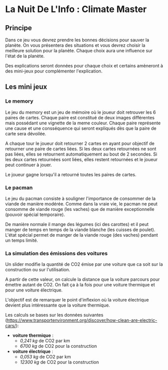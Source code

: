 # La Nuit De L'Info : Climate Master

## Principe

Dans ce jeu vous devrez prendre les bonnes décisions pour sauver la planète. On vous présentera des situations et vous devrez choisir la meilleure solution pour la planète. Chaque choix aura une influence sur l'état de la planète.

Des explications seront données pour chaque choix et certains amèneront à des mini-jeux pour complémenter l'explication.

## Les mini jeux

### Le memory

Le jeu du memory est un jeu de mémoire où le joueur doit retrouver les 6 paires de cartes. Chaque paire est constitué de deux images différentes mais possédant une vignette de la meme couleur. Chaque paire représente une cause et une consséquence qui seront expliqués dès que la paire de carte sera dévoilée.

A chaque tour le joueur doit retourner 2 cartes en ayant pour objectif de retourner une paire de cartes liées. Si les deux cartes retournées ne sont pas liées, elles se retournent automatiquement au bout de 2 secondes. Si les deux cartes retournées sont liées, elles restent retournées et le joueur peut continuer à jouer.

Le joueur gagne lorsqu'il a retourné toutes les paires de cartes.

### Le pacman

Le jeu du pacman consiste à souligner l'importance de consommer de la viande de manière modérée. Comme dans la vraie vie, le pacman ne peut consomme de viande rouge (les vaches) que de manière exceptionnelle (pouvoir spécial temporaire).

De manière normale il mange des légumes (ici des carottes) et il peut manger de temps en temps de la viande blanche (les cuisses de poulet). L'état spécial permet de manger de la viande rouge (des vaches) pendant un temps limité.

### La simulation des émissions des voitures

Un slider modifie la quantité de CO2 émise par une voiture que ca soit sur la construction ou sur l'utilisation.

A partir de cette valeur, on calcule la distance que la voiture parcours pour émettre autant de CO2. On fait ça à la fois pour une voiture thermique et pour une voiture électrique.

L'objectif est de remarquer le point d'inflexion où la voiture électrique devient plus intéressante que la voiture thermique.

Les calculs se bases sur les données suivantes (https://www.transportenvironment.org/discover/how-clean-are-electric-cars/):

 - **voiture thermique** : 
   - *0,241 kg* de CO2 par km
   - *6700 kg* de CO2 pour la construction
 - **voiture électrique** :
   - *0,053 kg* de CO2 par km
   - *12300 kg* de CO2 pour la construction
